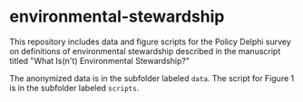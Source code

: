 # environmental-stewardship

This repository includes data and figure scripts for the Policy Delphi survey on definitions of environmental stewardship described in the manuscript titled "What Is(n't) Environmental Stewardship?"

The anonymized data is in the subfolder labeled `data`. The script for Figure 1 is in the subfolder labeled `scripts`.

